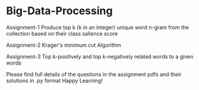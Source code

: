 # Big-Data-Processing

Assignment-1
Produce top k (k in an integer) unique word n-gram from the collection based on their class salience score

Assignment-2 
Krager's minimum cut Algorithm

Assignment-3
Top k-positively and top k-negatively related words to a given words

Please find full details of the questions in the assignment pdfs and their solutions in .py format
Happy Learning!
